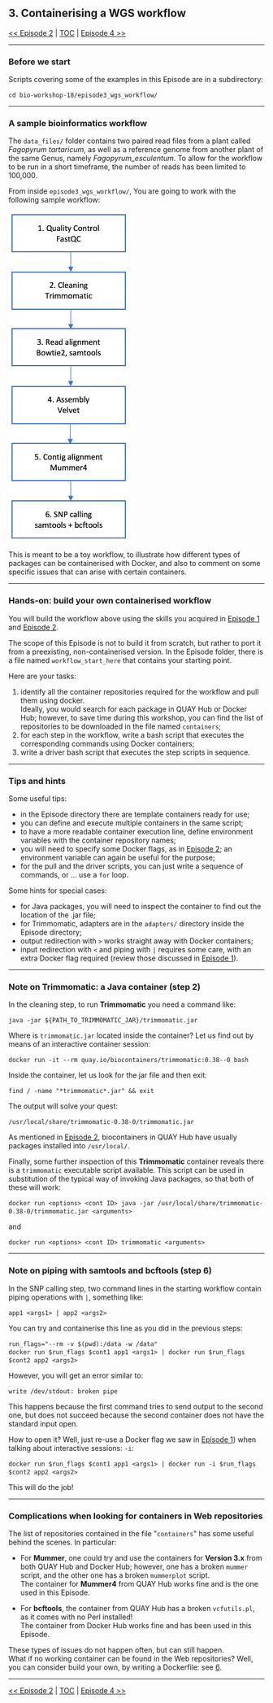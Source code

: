 ## 3. Containerising a WGS workflow

 [\<\< Episode 2](https://github.com/PawseySC/bio-workshop-18/blob/master/2.fastqc.md)
 | [TOC](https://github.com/PawseySC/bio-workshop-18/blob/master/TableOfContents.md) |
 [Episode 4 \>\>](https://github.com/PawseySC/bio-workshop-18/blob/master/4.hpc.md)
______

### Before we start
Scripts covering some of the examples in this Episode are in a subdirectory:

    cd bio-workshop-18/episode3_wgs_workflow/


---
### A sample bioinformatics workflow
The `data_files/` folder contains two paired read files from a plant called *Fagopyrum tartaricum*, as well as a reference genome from another plant of the same Genus, namely *Fagopyrum_esculentum*. To allow for the workflow to be run in a short timeframe, the number of reads has been limited to 100,000.

From inside `episode3_wgs_workflow/`, You are going to work with the following sample workflow:

![ep3_workflow_pic](episode3_wgs_workflow/Workflow.png)


This is meant to be a toy workflow, to illustrate how different types of packages can be containerised with Docker, and also to comment on some specific issues that can arise with certain containers.


---
### Hands-on: build your own containerised workflow
You will build the workflow above using the skills you acquired in [Episode 1](https://github.com/PawseySC/bio-workshop-18/blob/master/1.containers.md) and [Episode 2](https://github.com/PawseySC/bio-workshop-18/blob/master/2.fastqc.md).

The scope of this Episode is not to build it from scratch, but rather to port it from a preexisting, non-containerised version. In the Episode folder, there is a file named `workflow_start_here` that contains your starting point.

Here are your tasks:
1. identify all the container repositories required for the workflow and pull them using docker.  
  Ideally, you would search for each package in QUAY Hub or Docker Hub; however, to save time during this workshop, you can find the list of repositories to be downloaded in the file named `containers`;
2. for each step in the workflow, write a bash script that executes the corresponding commands using Docker containers;
3. write a driver bash script that executes the step scripts in sequence.


---
### Tips and hints
Some useful tips:
- in the Episode directory there are template containers ready for use;
- you can define and execute multiple containers in the same script;
- to have a more readable container execution line, define environment variables with the container repository names;
- you will need to specify some Docker flags, as in [Episode 2](https://github.com/PawseySC/bio-workshop-18/blob/master/2.fastqc.md); an environment variable can again be useful for the purpose;
- for the pull and the driver scripts, you can just write a sequence of commands, or ... use a `for` loop.

Some hints for special cases:
- for Java packages, you will need to inspect the container to find out the location of the .jar file;
- for Trimmomatic, adapters are in the `adapters/` directory inside the Episode directory;
- output redirection with `>` works straight away with Docker containers;
- input redirection with `<` and piping with `|` requires some care, with an extra Docker flag required (review those discussed in [Episode 1](https://github.com/PawseySC/bio-workshop-18/blob/master/1.containers.md)).


---
### Note on Trimmomatic: a Java container (step 2)
In the cleaning step, to run **Trimmomatic** you need a command like:

    java -jar ${PATH_TO_TRIMMOMATIC_JAR}/trimmomatic.jar

Where is `trimmomatic.jar` located inside the container? Let us find out by means of an interactive container session:

    docker run -it --rm quay.io/biocontainers/trimmomatic:0.38--0 bash

Inside the container, let us look for the jar file and then exit:

    find / -name "*trimmomatic*.jar" && exit

The output will solve your quest:

    /usr/local/share/trimmomatic-0.38-0/trimmomatic.jar

As mentioned in [Episode 2](https://github.com/PawseySC/bio-workshop-18/blob/master/2.fastqc.md), biocontainers in QUAY Hub have usually packages installed into `/usr/local/`.

Finally, some further inspection of this **Trimmomatic** container reveals there is a `trimmomatic` executable script available. This script can be used in substitution of the typical way of invoking Java packages, so that both of these will work:

    docker run <options> <cont ID> java -jar /usr/local/share/trimmomatic-0.38-0/trimmomatic.jar <arguments>
and

    docker run <options> <cont ID> trimmomatic <arguments>


---
### Note on piping with samtools and bcftools (step 6)
In the SNP calling step, two command lines in the starting workflow contain piping operations with `|`, something like:

    app1 <args1> | app2 <args2>

You can try and containerise this line as you did in the previous steps:

    run_flags="--rm -v $(pwd):/data -w /data"
    docker run $run_flags $cont1 app1 <args1> | docker run $run_flags $cont2 app2 <args2>

However, you will get an error similar to:

    write /dev/stdout: broken pipe

This happens because the first command tries to send output to the second one, but does not succeed because the second container does not have the standard input open.

How to open it? Well, just re-use a Docker flag we saw in [Episode 1](https://github.com/PawseySC/bio-workshop-18/blob/master/1.containers.md)) when talking about interactive sessions: `-i`:

    docker run $run_flags $cont1 app1 <args1> | docker run -i $run_flags $cont2 app2 <args2>

This will do the job!


---
### Complications when looking for containers in Web repositories

The list of repositories contained in the file "`containers`" has some useful behind the scenes. In particular:

- For **Mummer**, one could try and use the containers for **Version 3.x** from both QUAY Hub and Docker Hub; however, one has a broken `mummer` script, and the other one has a broken `mummerplot` script.  
The container for **Mummer4** from QUAY Hub works fine and is the one used in this Episode.

- For **bcftools**, the container from QUAY Hub has a broken `vcfutils.pl`, as it comes with no Perl installed!  
The container from Docker Hub works fine and has been used in this Episode.

These types of issues do not happen often, but can still happen.  
What if no working container can be found in the Web repositories? Well, you can consider build your own, by writing a Dockerfile: see [6](https://github.com/PawseySC/bio-workshop-18/blob/master/6.cellranger.md).



______
 [\<\< Episode 2](https://github.com/PawseySC/bio-workshop-18/blob/master/2.fastqc.md)
 | [TOC](https://github.com/PawseySC/bio-workshop-18/blob/master/TableOfContents.md) |
 [Episode 4 \>\>](https://github.com/PawseySC/bio-workshop-18/blob/master/4.hpc.md)
